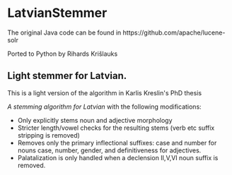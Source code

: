 LatvianStemmer
==============

The original Java code can be found in https\:\/\/github\.com\/apache\/lucene\-solr

Ported to Python by Rihards Krišlauks

Light stemmer for Latvian.
--------------------------

This is a light version of the algorithm in Karlis Kreslin's PhD thesis

*A stemming algorithm for Latvian* with the following modifications:

* Only explicitly stems noun and adjective morphology
* Stricter length/vowel checks for the resulting stems (verb etc suffix stripping is removed)
* Removes only the primary inflectional suffixes: case and number for nouns case, number, gender, and definitiveness for adjectives.
* Palatalization is only handled when a declension II,V,VI noun suffix is removed.


